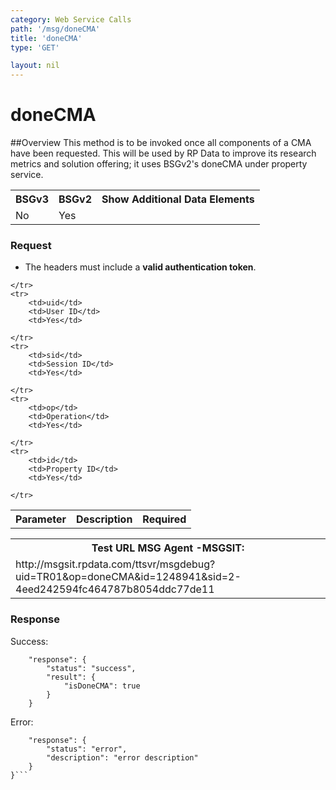 ```yaml
---
category: Web Service Calls
path: '/msg/doneCMA'
title: 'doneCMA'
type: 'GET'

layout: nil
---
```


# doneCMA

##Overview
This method is to be invoked once all components of a CMA have been requested. This will be used by RP Data to improve its research metrics and solution offering; it uses BSGv2's doneCMA under property service.

<table>
	<tbody>
	<tr>
		<th>BSGv3</th>
		<th>BSGv2</th>
		<th>Show Additional Data Elements</th>
	</tr>
	<tr>
		<td>No</td>
		<td>Yes</td>
		<td></td>
	</tr>

</tbody>
</table>

### Request

* The headers must include a **valid authentication token**.

<table>
	<tbody>
	<tr>
		<th>Parameter</th>
		<th>Description</th>
		<th>Required</th>
		
	</tr>
	<tr>
		<td>uid</td>
		<td>User ID</td>
		<td>Yes</td>
		
	</tr>
	<tr>
		<td>sid</td>
		<td>Session ID</td>
		<td>Yes</td>
		
	</tr>
	<tr>
		<td>op</td>
		<td>Operation</td>
		<td>Yes</td>
		
	</tr>
	<tr>
		<td>id</td>
		<td>Property ID</td>
		<td>Yes</td>
		
	</tr>
</tbody>
</table>

<div id="msgtesturl">
<table>
	<tbody>
	<tr>
		<th>Test URL MSG Agent -MSGSIT:</th>
	</tr>
	<tr>
		<td>http://msgsit.rpdata.com/ttsvr/msgdebug?uid=TR01&op=doneCMA&id=1248941&sid=2-4eed242594fc464787b8054ddc77de11
		</td>
	</tr>
</tbody>
</table>
</div>

### Response

Success:
```{
    "response": {
        "status": "success",
        "result": {
            "isDoneCMA": true
        }
    }
```

Error:
```{
    "response": {
        "status": "error",
        "description": "error description"
    }
}```